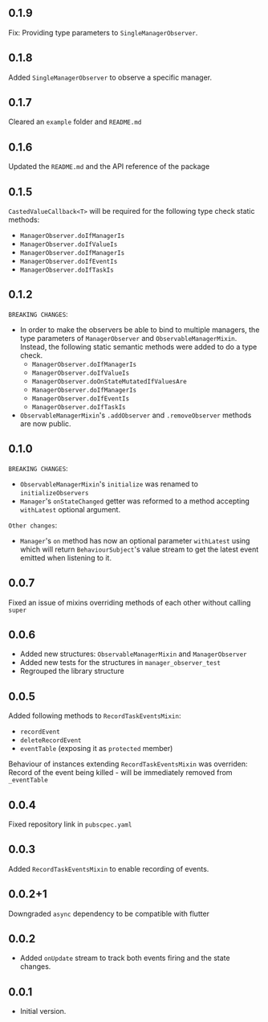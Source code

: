 ## 0.1.9
Fix: Providing type parameters to `SingleManagerObserver`. 
## 0.1.8
Added `SingleManagerObserver` to observe a specific manager. 
## 0.1.7
Cleared an `example` folder and `README.md` 
## 0.1.6
Updated the `README.md` and the API reference of the package
## 0.1.5
`CastedValueCallback<T>` will be required for the following type check static methods:
  - `ManagerObserver.doIfManagerIs`
  - `ManagerObserver.doIfValueIs`
  - `ManagerObserver.doIfManagerIs`
  - `ManagerObserver.doIfEventIs`
  - `ManagerObserver.doIfTaskIs`
## 0.1.2
`BREAKING CHANGES`:
- In order to make the observers be able to bind to multiple managers, the type parameters of `ManagerObserver` and `ObservableManagerMixin`.
Instead, the following static semantic methods were added to do a type check.
  - `ManagerObserver.doIfManagerIs`
  - `ManagerObserver.doIfValueIs`
  - `ManagerObserver.doOnStateMutatedIfValuesAre`
  - `ManagerObserver.doIfManagerIs`
  - `ManagerObserver.doIfEventIs`
  - `ManagerObserver.doIfTaskIs`
- `ObservableManagerMixin`'s `.addObserver` and `.removeObserver` methods are now public.
## 0.1.0
`BREAKING CHANGES`:
- `ObservableManagerMixin`'s `initialize` was renamed to `initializeObservers`
- `Manager`'s `onStateChanged` getter was reformed to a method accepting `withLatest` optional argument.

`Other changes`:
- `Manager`'s `on` method has now an optional parameter `withLatest` using which will return `BehaviourSubject`'s value stream to get the latest event
emitted when listening to it.
## 0.0.7
Fixed an issue of mixins overriding methods of each other without calling `super`
## 0.0.6
* Added new structures: `ObservableManagerMixin` and `ManagerObserver`
* Added new tests for the structures in `manager_observer_test`
* Regrouped the library structure
## 0.0.5

Added following methods to `RecordTaskEventsMixin`:
* `recordEvent`
* `deleteRecordEvent`
* `eventTable` (exposing it as `protected` member)

Behaviour of instances extending `RecordTaskEventsMixin` was overriden:
Record of the event being killed - will be immediately removed from `_eventTable`
## 0.0.4

Fixed repository link in `pubscpec.yaml`
## 0.0.3

Added `RecordTaskEventsMixin` to enable recording of events. 
## 0.0.2+1

Downgraded `async` dependency to be compatible with flutter
## 0.0.2

- Added `onUpdate` stream to track both events firing and the state changes.
## 0.0.1

- Initial version.
